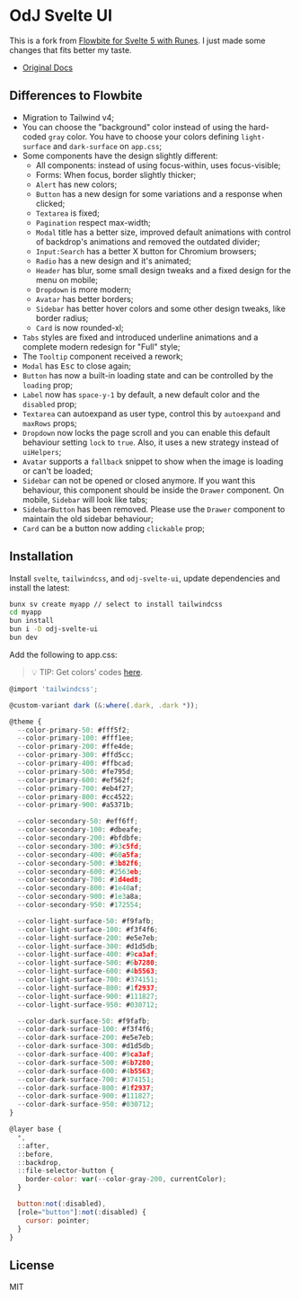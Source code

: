 # OdJ Svelte UI

This is a fork from [Flowbite for Svelte 5 with Runes](https://svelte-5-ui-lib.codewithshin.com/). I just made some changes that fits better my taste.

- [Original Docs](https://svelte-5-ui-lib.codewithshin.com/)

## Differences to Flowbite

- Migration to Tailwind v4;
- You can choose the "background" color instead of using the hard-coded `gray` color. You have to choose your colors defining `light-surface` and `dark-surface` on `app.css`;
- Some components have the design slightly different:
  - All components: instead of using focus-within, uses focus-visible;
  - Forms: When focus, border slightly thicker;
  - `Alert` has new colors;
  - `Button` has a new design for some variations and a response when clicked;
  - `Textarea` is fixed;
  - `Pagination` respect max-width;
  - `Modal` title has a better size, improved default animations with control of backdrop's animations and removed the outdated divider;
  - `Input:Search` has a better X button for Chromium browsers;
  - `Radio` has a new design and it's animated;
  - `Header` has blur, some small design tweaks and a fixed design for the menu on mobile;
  - `Dropdown` is more modern;
  - `Avatar` has better borders;
  - `Sidebar` has better hover colors and some other design tweaks, like border radius;
  - `Card` is now rounded-xl;
- `Tabs` styles are fixed and introduced underline animations and a complete modern redesign for "Full" style;
- The `Tooltip` component received a rework;
- `Modal` has <kbd>Esc</kbd> to close again;
- `Button` has now a built-in loading state and can be controlled by the `loading` prop;
- `Label` now has `space-y-1` by default, a new default color and the `disabled` prop;
- `Textarea` can autoexpand as user type, control this by `autoexpand` and `maxRows` props;
- `Dropdown` now locks the page scroll and you can enable this default behaviour setting `lock` to `true`. Also, it uses a new strategy instead of `uiHelpers`;
- `Avatar` supports a `fallback` snippet to show when the image is loading or can't be loaded;
- `Sidebar` can not be opened or closed anymore. If you want this behaviour, this component should be inside the `Drawer` component. On mobile, `Sidebar` will look like tabs;
- `SidebarButton` has been removed. Please use the `Drawer` component to maintain the old sidebar behaviour;
- `Card` can be a button now adding `clickable` prop;

## Installation

Install `svelte`, `tailwindcss`, and `odj-svelte-ui`, update dependencies and install the latest:

```sh
bunx sv create myapp // select to install tailwindcss
cd myapp
bun install
bun i -D odj-svelte-ui
bun dev
```

Add the following to app.css:

> 💡 TIP: Get colors' codes [here](https://tailwindcss.com/docs/colors#default-color-palette-reference).

```js
@import 'tailwindcss';

@custom-variant dark (&:where(.dark, .dark *));

@theme {
  --color-primary-50: #fff5f2;
  --color-primary-100: #fff1ee;
  --color-primary-200: #ffe4de;
  --color-primary-300: #ffd5cc;
  --color-primary-400: #ffbcad;
  --color-primary-500: #fe795d;
  --color-primary-600: #ef562f;
  --color-primary-700: #eb4f27;
  --color-primary-800: #cc4522;
  --color-primary-900: #a5371b;

  --color-secondary-50: #eff6ff;
  --color-secondary-100: #dbeafe;
  --color-secondary-200: #bfdbfe;
  --color-secondary-300: #93c5fd;
  --color-secondary-400: #60a5fa;
  --color-secondary-500: #3b82f6;
  --color-secondary-600: #2563eb;
  --color-secondary-700: #1d4ed8;
  --color-secondary-800: #1e40af;
  --color-secondary-900: #1e3a8a;
  --color-secondary-950: #172554;

  --color-light-surface-50: #f9fafb;
  --color-light-surface-100: #f3f4f6;
  --color-light-surface-200: #e5e7eb;
  --color-light-surface-300: #d1d5db;
  --color-light-surface-400: #9ca3af;
  --color-light-surface-500: #6b7280;
  --color-light-surface-600: #4b5563;
  --color-light-surface-700: #374151;
  --color-light-surface-800: #1f2937;
  --color-light-surface-900: #111827;
  --color-light-surface-950: #030712;

  --color-dark-surface-50: #f9fafb;
  --color-dark-surface-100: #f3f4f6;
  --color-dark-surface-200: #e5e7eb;
  --color-dark-surface-300: #d1d5db;
  --color-dark-surface-400: #9ca3af;
  --color-dark-surface-500: #6b7280;
  --color-dark-surface-600: #4b5563;
  --color-dark-surface-700: #374151;
  --color-dark-surface-800: #1f2937;
  --color-dark-surface-900: #111827;
  --color-dark-surface-950: #030712;
}

@layer base {
  *,
  ::after,
  ::before,
  ::backdrop,
  ::file-selector-button {
    border-color: var(--color-gray-200, currentColor);
  }

  button:not(:disabled),
  [role="button"]:not(:disabled) {
    cursor: pointer;
  }
}
```

## License

MIT
